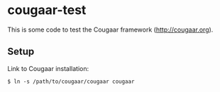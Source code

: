 cougaar-test
============

This is some code to test the Cougaar framework (http://cougaar.org).


Setup
-----

Link to Cougaar installation:

    $ ln -s /path/to/cougaar/cougaar cougaar
